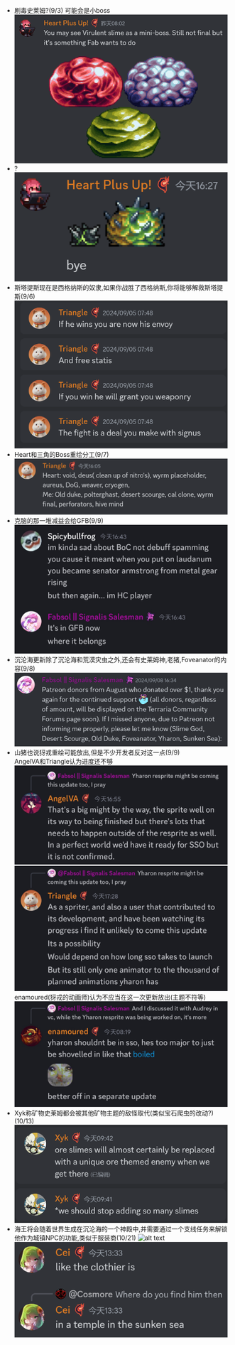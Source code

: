 -  剧毒史莱姆?(9/3)
  可能会是小boss
  ![alt text](image_virulentSlime.png)
- ?
  ![alt text](image_virulentSpiky.png)
- 斯塔提斯现在是西格纳斯的奴隶,如果你战胜了西格纳斯,你将能够解救斯塔提斯(9/6)
  ![alt text](text_signus.png)
- Heart和三角的Boss重绘分工(9/7)
  ![alt text](text_bossResprites.png)
- 克脑的那一堆减益会给GFB(9/9)
  ![alt text](text_BoCGFB.jpg)
- 沉沦海更新除了沉沦海和荒漠灾虫之外,还会有史莱姆神,老猪,Foveanator的内容(9/8)
  ![alt text](text_updatePlan.png)
- 山猪也说犽戎重绘可能放出,但是不少开发者反对这一点(9/9)  
  AngelVA和Triangle认为进度还不够  
  ![alt text](text_yharon.jpg)
  ![alt text](text_yharon2.jpg)
  enamoured(犽戎的动画师)认为不应当在这一次更新放出(主题不符等)  
  ![alt text](text_yharon3.jpg)
- Xyk称矿物史莱姆都会被其他矿物主题的敌怪取代(类似宝石爬虫的改动?)(10/13)
  ![alt text](text_oreSlime.png)
- 海王将会随着世界生成在沉沦海的一个神殿中,并需要通过一个支线任务来解锁他作为城镇NPC的功能,类似于服装商(10/21)
  ![alt text](text_amidias.png)
  ![alt text](text_amidias2.png)